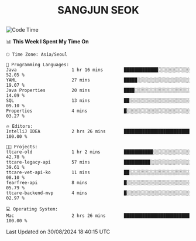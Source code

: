 <h1>
 <p align="center">
   SANGJUN SEOK
 </p>
</h1>

<!--START_SECTION:waka-->
![Code Time](http://img.shields.io/badge/Code%20Time-3%2C738%20hrs%203%20mins-blue)

📊 **This Week I Spent My Time On** 

```text
🕑︎ Time Zone: Asia/Seoul

💬 Programming Languages: 
Java                     1 hr 16 mins        █████████████░░░░░░░░░░░░   52.05 % 
YAML                     27 mins             █████░░░░░░░░░░░░░░░░░░░░   19.07 % 
Java Properties          20 mins             ████░░░░░░░░░░░░░░░░░░░░░   14.09 % 
SQL                      13 mins             ██░░░░░░░░░░░░░░░░░░░░░░░   09.10 % 
Properties               4 mins              █░░░░░░░░░░░░░░░░░░░░░░░░   03.27 % 

🔥 Editors: 
IntelliJ IDEA            2 hrs 26 mins       █████████████████████████   100.00 % 

🐱‍💻 Projects: 
ttcare-old               1 hr 2 mins         ███████████░░░░░░░░░░░░░░   42.78 % 
ttcare-legacy-api        57 mins             ██████████░░░░░░░░░░░░░░░   39.61 % 
ttcare-vet-api-ko        11 mins             ██░░░░░░░░░░░░░░░░░░░░░░░   08.10 % 
fearfree-api             8 mins              █░░░░░░░░░░░░░░░░░░░░░░░░   05.79 % 
ttcare-backend-mvp       4 mins              █░░░░░░░░░░░░░░░░░░░░░░░░   02.97 % 

💻 Operating System: 
Mac                      2 hrs 26 mins       █████████████████████████   100.00 % 
```


 Last Updated on 30/08/2024 18:40:15 UTC
<!--END_SECTION:waka-->
